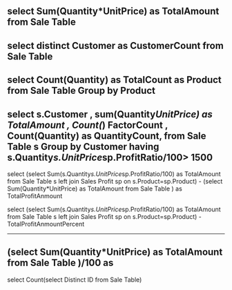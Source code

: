 select Sum(Quantity*UnitPrice) as TotalAmount
from Sale Table 
-------------------------
select distinct Customer as CustomerCount
from Sale Table 
--------------------------

select Count(Quantity) as TotalCount as Product
from Sale Table 
Group by Product
----------------------------------
select s.Customer ,
sum(Quantity*UnitPrice) as TotalAmount ,
Count(*) FactorCount ,
Count(Quantity) as QuantityCount,
from Sale Table  s 
Group by Customer 
having s.Quantity*s.UnitPrice*sp.ProfitRatio/100> 1500
-------------------------------

select (select Sum(s.Quantity*s.UnitPrice*sp.ProfitRatio/100) as TotalAmount
from Sale Table  s 
left join Sales Profit sp
on s.Product=sp.Product) - 
(select Sum(Quantity*UnitPrice) as TotalAmount
from Sale Table ) as TotalProfitAnmount


select (select Sum(s.Quantity*s.UnitPrice*sp.ProfitRatio/100) as TotalAmount
from Sale Table  s 
left join Sales Profit sp
on s.Product=sp.Product) - TotalProfitAnmountPercent

--------------------------------------------
(select Sum(Quantity*UnitPrice) as TotalAmount
from Sale Table )/100 as 
---------------------
select Count(select Distinct ID
from Sale Table)
